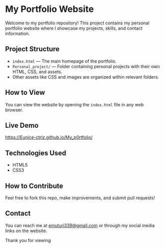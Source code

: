 # My Portfolio Website

Welcome to my portfolio repository! This project contains my personal portfolio website where I showcase my projects, skills, and contact information.

## Project Structure

- `index.html` — The main homepage of the portfolio.
- `Personal_project/` — Folder containing personal projects with their own HTML, CSS, and assets.
- Other assets like CSS and images are organized within relevant folders.

## How to View

You can view the website by opening the `index.html` file in any web browser.

## Live Demo
https://Eunice-ctrlz.github.io/My_p0rtfolio/

## Technologies Used

- HTML5
- CSS3

## How to Contribute

Feel free to fork this repo, make improvements, and submit pull requests!

## Contact

You can reach me at emuturi339@gmail.com or through my social media links on the website.


Thank you for viewing
